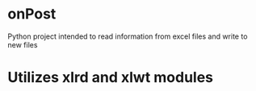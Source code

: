 # onPost
Python project intended to read information from excel files and write to new files
# Utilizes xlrd and xlwt modules
